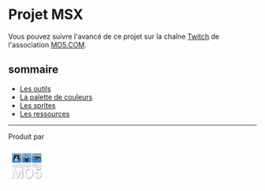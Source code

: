 # Projet MSX

Vous pouvez suivre l'avancé de ce projet sur la chaîne [Twitch](https://twtich.tv/mo5assoretro) de l'association [MO5.COM](https://mo5.com).

## sommaire 

- [Les outils](doc/tools.md)
- [La palette de couleurs](doc/palette.md)
- [Les sprites](doc/sprites.md) 
- [Les ressources](doc/ressources.md) 
---
Produit par 

![logo MA5](doc/assets/logo_mo5.png)


